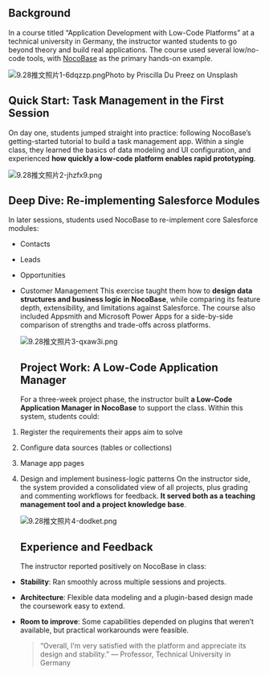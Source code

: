 ## Background

In a course titled “Application Development with Low-Code Platforms” at a technical university in Germany, the instructor wanted students to go beyond theory and build real applications. The course used several low/no-code tools, with [NocoBase](http:www.nocobase.com/ "NocoBase") as the primary hands-on example.


![9.28推文照片1-6dqzzp.png](https://static-docs.nocobase.com/9.28%E6%8E%A8%E6%96%87%E7%85%A7%E7%89%871-6dqzzp.png)Photo by Priscilla Du Preez on Unsplash

## Quick Start: Task Management in the First Session

On day one, students jumped straight into practice: following NocoBase’s getting-started tutorial to build a task management app. Within a single class, they learned the basics of data modeling and UI configuration, and experienced **how quickly a low-code platform enables rapid prototyping**.


![9.28推文照片2-jhzfx9.png](https://static-docs.nocobase.com/9.28%E6%8E%A8%E6%96%87%E7%85%A7%E7%89%872-jhzfx9.png)

## Deep Dive: Re-implementing Salesforce Modules

In later sessions, students used NocoBase to re-implement core Salesforce modules:

* Contacts
* Leads
* Opportunities
* Customer Management
  This exercise taught them how to **design data structures and business logic in NocoBase**, while comparing its feature depth, extensibility, and limitations against Salesforce. The course also included Appsmith and Microsoft Power Apps for a side-by-side comparison of strengths and trade-offs across platforms.


  ![9.28推文照片3-qxaw3i.png](https://static-docs.nocobase.com/9.28%E6%8E%A8%E6%96%87%E7%85%A7%E7%89%873-qxaw3i.png)

  ## Project Work: A Low-Code Application Manager

  For a three-week project phase, the instructor built **a Low-Code Application Manager in NocoBase** to support the class. Within this system, students could:

1. Register the requirements their apps aim to solve
2. Configure data sources (tables or collections)
3. Manage app pages
4. Design and implement business-logic patterns
   On the instructor side, the system provided a consolidated view of all projects, plus grading and commenting workflows for feedback. **It served both as a teaching management tool and a project knowledge base**.


   ![9.28推文照片4-dodket.png](https://static-docs.nocobase.com/9.28%E6%8E%A8%E6%96%87%E7%85%A7%E7%89%874-dodket.png)

   ## Experience and Feedback

   The instructor reported positively on NocoBase in class:

* **Stability**: Ran smoothly across multiple sessions and projects.
* **Architecture**: Flexible data modeling and a plugin-based design made the coursework easy to extend.
* **Room to improve**: Some capabilities depended on plugins that weren’t available, but practical workarounds were feasible.


  > “Overall, I’m very satisfied with the platform and appreciate its design and stability.”
  > — Professor, Technical University in Germany
  >
